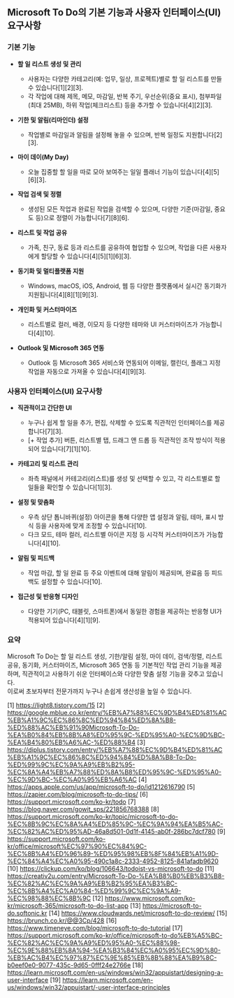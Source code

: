 ## Microsoft To Do의 기본 기능과 사용자 인터페이스(UI) 요구사항

### **기본 기능**

- **할 일 리스트 생성 및 관리**
  - 사용자는 다양한 카테고리(예: 업무, 일상, 프로젝트)별로 할 일 리스트를 만들 수 있습니다[1][2][3].
  - 각 작업에 대해 제목, 메모, 마감일, 반복 주기, 우선순위(중요 표시), 첨부파일(최대 25MB), 하위 작업(체크리스트) 등을 추가할 수 있습니다[4][2][3].

- **기한 및 알림(리마인더) 설정**
  - 작업별로 마감일과 알림을 설정해 놓을 수 있으며, 반복 일정도 지원합니다[2][3].

- **마이 데이(My Day)**
  - 오늘 집중할 할 일을 따로 모아 보여주는 일일 플래너 기능이 있습니다[4][5][6][3].

- **작업 검색 및 정렬**
  - 생성된 모든 작업과 완료된 작업을 검색할 수 있으며, 다양한 기준(마감일, 중요도 등)으로 정렬이 가능합니다[7][8][6].

- **리스트 및 작업 공유**
  - 가족, 친구, 동료 등과 리스트를 공유하여 협업할 수 있으며, 작업을 다른 사용자에게 할당할 수 있습니다[4][5][1][6][3].

- **동기화 및 멀티플랫폼 지원**
  - Windows, macOS, iOS, Android, 웹 등 다양한 플랫폼에서 실시간 동기화가 지원됩니다[4][8][1][9][3].

- **개인화 및 커스터마이즈**
  - 리스트별로 컬러, 배경, 이모지 등 다양한 테마와 UI 커스터마이즈가 가능합니다[4][10].

- **Outlook 및 Microsoft 365 연동**
  - Outlook 등 Microsoft 365 서비스와 연동되어 이메일, 캘린더, 플래그 지정 작업을 자동으로 가져올 수 있습니다[4][9][3].

### **사용자 인터페이스(UI) 요구사항**

- **직관적이고 간단한 UI**
  - 누구나 쉽게 할 일을 추가, 편집, 삭제할 수 있도록 직관적인 인터페이스를 제공합니다[7][3].
  - [+ 작업 추가] 버튼, 리스트별 탭, 드래그 앤 드롭 등 직관적인 조작 방식이 적용되어 있습니다[7][1][10].

- **카테고리 및 리스트 관리**
  - 좌측 패널에서 카테고리(리스트)를 생성 및 선택할 수 있고, 각 리스트별로 할 일들을 확인할 수 있습니다[1][3].

- **설정 및 맞춤화**
  - 우측 상단 톱니바퀴(설정) 아이콘을 통해 다양한 앱 설정과 알림, 테마, 표시 방식 등을 사용자에 맞게 조정할 수 있습니다[10].
  - 다크 모드, 테마 컬러, 리스트별 아이콘 지정 등 시각적 커스터마이즈가 가능합니다[4][10].

- **알림 및 피드백**
  - 작업 마감, 할 일 완료 등 주요 이벤트에 대해 알림이 제공되며, 완료음 등 피드백도 설정할 수 있습니다[10].

- **접근성 및 반응형 디자인**
  - 다양한 기기(PC, 태블릿, 스마트폰)에서 동일한 경험을 제공하는 반응형 UI가 적용되어 있습니다[4][1][9].

### **요약**

Microsoft To Do는 할 일 리스트 생성, 기한/알림 설정, 마이 데이, 검색/정렬, 리스트 공유, 동기화, 커스터마이즈, Microsoft 365 연동 등 기본적인 작업 관리 기능을 제공하며, 직관적이고 사용하기 쉬운 인터페이스와 다양한 맞춤 설정 기능을 갖추고 있습니다.  
이로써 초보자부터 전문가까지 누구나 손쉽게 생산성을 높일 수 있습니다.

[1] https://light8.tistory.com/15
[2] https://google.mblue.co.kr/entry/%EB%A7%88%EC%9D%B4%ED%81%AC%EB%A1%9C%EC%86%8C%ED%94%84%ED%8A%B8-%ED%88%AC%EB%91%90Microsoft-To-Do-%EA%B0%84%EB%8B%A8%ED%95%9C-%ED%95%A0-%EC%9D%BC-%EA%B4%80%EB%A6%AC-%ED%88%B4
[3] https://diplus.tistory.com/entry/%EB%A7%88%EC%9D%B4%ED%81%AC%EB%A1%9C%EC%86%8C%ED%94%84%ED%8A%B8-To-Do-%ED%99%9C%EC%9A%A9%EB%B2%95-%EC%8A%A4%EB%A7%88%ED%8A%B8%ED%95%9C-%ED%95%A0-%EC%9D%BC-%EC%A0%95%EB%A6%AC
[4] https://apps.apple.com/us/app/microsoft-to-do/id1212616790
[5] https://zapier.com/blog/microsoft-to-do-tips/
[6] https://support.microsoft.com/ko-kr/todo
[7] https://blog.naver.com/gowit_sps/221856768388
[8] https://support.microsoft.com/ko-kr/topic/microsoft-to-do-%EC%8B%9C%EC%8A%A4%ED%85%9C-%EC%9A%94%EA%B5%AC-%EC%82%AC%ED%95%AD-46a8d501-0d1f-4145-ab0f-286bc7dcf780
[9] https://support.microsoft.com/ko-kr/office/microsoft%EC%97%90%EC%84%9C-%EC%8B%A4%ED%96%89-%ED%95%98%EB%8F%84%EB%A1%9D-%EC%84%A4%EC%A0%95-490c1a8c-2333-4952-8125-841afadb9620
[10] https://clickup.com/ko/blog/106643/todoist-vs-microsoft-to-do
[11] https://creativ2u.com/entry/Microsoft-To-Do-%EA%B8%B0%EB%B3%B8-%EC%82%AC%EC%9A%A9%EB%B2%95%EA%B3%BC-%EC%8B%A4%EC%A0%84-%ED%99%9C%EC%9A%A9-%EC%98%88%EC%8B%9C
[12] https://www.microsoft.com/ko-kr/microsoft-365/microsoft-to-do-list-app
[13] https://microsoft-to-do.softonic.kr
[14] https://www.cloudwards.net/microsoft-to-do-review/
[15] https://brunch.co.kr/@@3Cp/428
[16] https://www.timeneye.com/blog/microsoft-to-do-tutorial
[17] https://support.microsoft.com/ko-kr/office/microsoft-to-do%EB%A5%BC-%EC%82%AC%EC%9A%A9%ED%95%A0-%EC%88%98-%EC%9E%88%EB%8A%94-%EA%B3%84%EC%A0%95%EC%9D%80-%EB%AC%B4%EC%97%87%EC%9E%85%EB%8B%88%EA%B9%8C-b0eef0e0-9077-435c-9d65-0fff24e2766e
[18] https://learn.microsoft.com/en-us/windows/win32/appuistart/designing-a-user-interface
[19] https://learn.microsoft.com/en-us/windows/win32/appuistart/-user-interface-principles